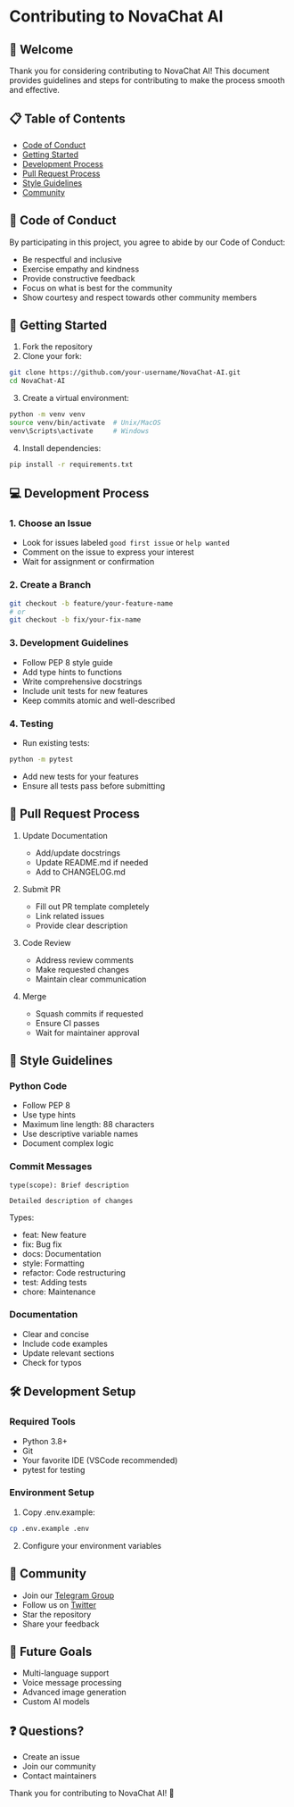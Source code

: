 # Contributing to NovaChat AI

## 🌟 Welcome

Thank you for considering contributing to NovaChat AI! This document provides guidelines and steps for contributing to make the process smooth and effective.

## 📋 Table of Contents

- [Code of Conduct](#code-of-conduct)
- [Getting Started](#getting-started)
- [Development Process](#development-process)
- [Pull Request Process](#pull-request-process)
- [Style Guidelines](#style-guidelines)
- [Community](#community)

## 📜 Code of Conduct

By participating in this project, you agree to abide by our Code of Conduct:

- Be respectful and inclusive
- Exercise empathy and kindness
- Provide constructive feedback
- Focus on what is best for the community
- Show courtesy and respect towards other community members

## 🚀 Getting Started

1. Fork the repository
2. Clone your fork:
```bash
git clone https://github.com/your-username/NovaChat-AI.git
cd NovaChat-AI
```
3. Create a virtual environment:
```bash
python -m venv venv
source venv/bin/activate  # Unix/MacOS
venv\Scripts\activate     # Windows
```
4. Install dependencies:
```bash
pip install -r requirements.txt
```

## 💻 Development Process

### 1. Choose an Issue
- Look for issues labeled `good first issue` or `help wanted`
- Comment on the issue to express your interest
- Wait for assignment or confirmation

### 2. Create a Branch
```bash
git checkout -b feature/your-feature-name
# or
git checkout -b fix/your-fix-name
```

### 3. Development Guidelines
- Follow PEP 8 style guide
- Add type hints to functions
- Write comprehensive docstrings
- Include unit tests for new features
- Keep commits atomic and well-described

### 4. Testing
- Run existing tests:
```bash
python -m pytest
```
- Add new tests for your features
- Ensure all tests pass before submitting

## 🔄 Pull Request Process

1. Update Documentation
   - Add/update docstrings
   - Update README.md if needed
   - Add to CHANGELOG.md

2. Submit PR
   - Fill out PR template completely
   - Link related issues
   - Provide clear description

3. Code Review
   - Address review comments
   - Make requested changes
   - Maintain clear communication

4. Merge
   - Squash commits if requested
   - Ensure CI passes
   - Wait for maintainer approval

## 📝 Style Guidelines

### Python Code
- Follow PEP 8
- Use type hints
- Maximum line length: 88 characters
- Use descriptive variable names
- Document complex logic

### Commit Messages
```
type(scope): Brief description

Detailed description of changes
```
Types:
- feat: New feature
- fix: Bug fix
- docs: Documentation
- style: Formatting
- refactor: Code restructuring
- test: Adding tests
- chore: Maintenance

### Documentation
- Clear and concise
- Include code examples
- Update relevant sections
- Check for typos

## 🛠️ Development Setup

### Required Tools
- Python 3.8+
- Git
- Your favorite IDE (VSCode recommended)
- pytest for testing

### Environment Setup
1. Copy .env.example:
```bash
cp .env.example .env
```
2. Configure your environment variables

## 🤝 Community

- Join our [Telegram Group](https://t.me/novachat_community)
- Follow us on [Twitter](https://twitter.com/novachat_ai)
- Star the repository
- Share your feedback

## 🎯 Future Goals

- Multi-language support
- Voice message processing
- Advanced image generation
- Custom AI models

## ❓ Questions?

- Create an issue
- Join our community
- Contact maintainers

Thank you for contributing to NovaChat AI! 🚀

